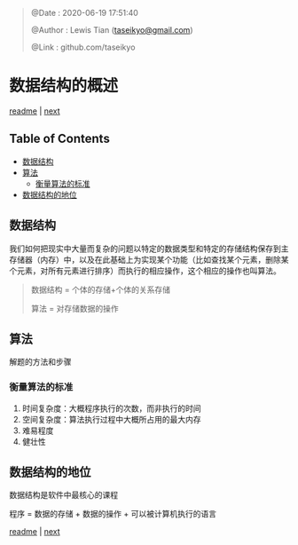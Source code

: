 > @Date    : 2020-06-19 17:51:40
>
> @Author  : Lewis Tian (taseikyo@gmail.com)
>
> @Link    : github.com/taseikyo

# 数据结构的概述

[readme](../README.md) | [next](02.预备知识.md)

## Table of Contents
- [数据结构](#数据结构)
- [算法](#算法)
	- [衡量算法的标准](#衡量算法的标准)
- [数据结构的地位](#数据结构的地位)

## 数据结构

我们如何把现实中大量而复杂的问题以特定的数据类型和特定的存储结构保存到主存储器（内存）中，以及在此基础上为实现某个功能（比如查找某个元素，删除某个元素，对所有元素进行排序）而执行的相应操作，这个相应的操作也叫算法。

> 数据结构 = 个体的存储+个体的关系存储
>
> 算法 = 对存储数据的操作

## 算法

解题的方法和步骤

### 衡量算法的标准

1. 时间复杂度：大概程序执行的次数，而非执行的时间
2. 空间复杂度：算法执行过程中大概所占用的最大内存
3. 难易程度
4. 健壮性

## 数据结构的地位

数据结构是软件中最核心的课程

程序 = 数据的存储 + 数据的操作 + 可以被计算机执行的语言

[readme](../README.md) | [next](02.预备知识.md)
